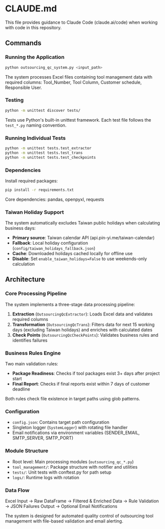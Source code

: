 # CLAUDE.md

This file provides guidance to Claude Code (claude.ai/code) when working with code in this repository.

## Commands

### Running the Application
```bash
python outsourcing_qc_system.py <input_path>
```
The system processes Excel files containing tool management data with required columns: Tool_Number, Tool Column, Customer schedule, Responsible User.

### Testing
```bash
python -m unittest discover tests/
```
Tests use Python's built-in unittest framework. Each test file follows the `test_*.py` naming convention.

### Running Individual Tests
```bash
python -m unittest tests.test_extractor
python -m unittest tests.test_trans
python -m unittest tests.test_checkpoints
```

### Dependencies
Install required packages:
```bash
pip install -r requirements.txt
```
Core dependencies: pandas, openpyxl, requests

### Taiwan Holiday Support
The system automatically excludes Taiwan public holidays when calculating business days:
- **Primary source**: Taiwan calendar API (api.pin-yi.me/taiwan-calendar)
- **Fallback**: Local holiday configuration (`config/taiwan_holidays_fallback.json`)
- **Cache**: Downloaded holidays cached locally for offline use
- **Disable**: Set `enable_taiwan_holidays=False` to use weekends-only calculation

## Architecture

### Core Processing Pipeline
The system implements a three-stage data processing pipeline:

1. **Extraction** (`OutsourcingQcExtractor`): Loads Excel data and validates required columns
2. **Transformation** (`OutsourcingQcTrans`): Filters data for next 15 working days (excluding Taiwan holidays) and enriches with calculated dates
3. **Check Points** (`OutsourcingQcCheckPoints`): Validates business rules and identifies failures

### Business Rules Engine
Two main validation rules:
- **Package Readiness**: Checks if tool packages exist 3+ days after project start
- **Final Report**: Checks if final reports exist within 7 days of customer deadline

Both rules check file existence in target paths using glob patterns.

### Configuration
- `config.json`: Contains target path configuration
- Singleton logger (`SystemLogger`) with rotating file handler
- Email notifications via environment variables (SENDER_EMAIL, SMTP_SERVER, SMTP_PORT)

### Module Structure
- Root level: Main processing modules (`outsourcing_qc_*.py`)
- `tool_management/`: Package structure with notifier and utilities
- `tests/`: Unit tests with conftest.py for path setup
- `logs/`: Runtime logs with rotation

### Data Flow
Excel Input → Raw DataFrame → Filtered & Enriched Data → Rule Validation → JSON Failures Output → Optional Email Notifications

The system is designed for automated quality control of outsourcing tool management with file-based validation and email alerting.